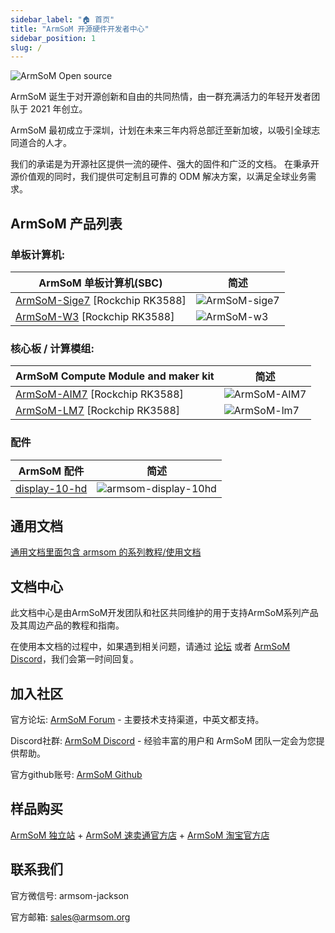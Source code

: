 ```yaml
---
sidebar_label: "🏠 首页"
title: "ArmSoM 开源硬件开发者中心"
sidebar_position: 1
slug: /
---
```


![ArmSoM Open source ](/img/banana.jpg)

ArmSoM 诞生于对开源创新和自由的共同热情，由一群充满活力的年轻开发者团队于 2021 年创立。

ArmSoM 最初成立于深圳，计划在未来三年内将总部迁至新加坡，以吸引全球志同道合的人才。

我们的承诺是为开源社区提供一流的硬件、强大的固件和广泛的文档。 在秉承开源价值观的同时，我们提供可定制且可靠的 ODM 解决方案，以满足全球业务需求。

## ArmSoM 产品列表

### 单板计算机: 

|ArmSoM 单板计算机(SBC)|	简述	|
|---------|--------------|
|[ArmSoM-Sige7](./armsom-sige7)  [Rockchip RK3588]	| ![ArmSoM-sige7](/img/sige/sige7.jpg)	|
|[ArmSoM-W3](./armsom-lm7#armsom-lm7-development-kit-armsom-w3)  [Rockchip RK3588]	| ![ArmSoM-w3](/img/lm/w3.jpg)	|

### 核心板 / 计算模组:

|ArmSoM Compute Module and maker kit |	简述	|
|---------|--------------|
|[ArmSoM-AIM7](./armsom-aim7)  [Rockchip RK3588]	| ![ArmSoM-AIM7](/img/aim/aim7.png)	|
|[ArmSoM-LM7](./armsom-lm7)  [Rockchip RK3588]	| ![ArmSoM-lm7](/img/lm/lm7.png)	|

### 配件

|ArmSoM 配件|	简述	|
|---------|--------------|
|[display-10-hd](./armsom-display-10-hd) | ![armsom-display-10hd](/img/accessories/armsom-display-10hd.png)	|

## 通用文档

[通用文档里面包含 armsom 的系列教程/使用文档](../general-tutorial/flash-img) 


## 文档中心

此文档中心是由ArmSoM开发团队和社区共同维护的用于支持ArmSoM系列产品及其周边产品的教程和指南。

在使用本文档的过程中，如果遇到相关问题，请通过 [论坛](http://forum.armsom.org/) 或者 [ArmSoM Discord](https://discord.gg/THfTEatpfK)，我们会第一时间回复。

## 加入社区

官方论坛: [ArmSoM Forum](http://forum.armsom.org/) - 主要技术支持渠道，中英文都支持。

Discord社群: [ArmSoM Discord](https://discord.gg/THfTEatpfK) - 经验丰富的用户和 ArmSoM 团队一定会为您提供帮助。

官方github账号: [ArmSoM Github](https://github.com/armsom)

## 样品购买
[ArmSoM 独立站](https://www.armsom.org/category/all-products) + [ArmSoM 速卖通官方店](https://www.aliexpress.com/store/1102800175) +  [ArmSoM 淘宝官方店](https://shop518100695.taobao.com/)

## 联系我们

官方微信号: armsom-jackson

官方邮箱: sales@armsom.org